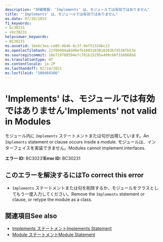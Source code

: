 ```yaml
---
description: "詳細情報: 'Implements' は、モジュールでは有効ではありません"
title: "'Implements' は、モジュールでは有効ではありません"
ms.date: 07/20/2015
f1_keywords:
- bc30231
- vbc30231
helpviewer_keywords:
- BC30231
ms.assetid: 16e6c3ea-ce89-4646-8c3f-0ef51324bc13
ms.openlocfilehash: 22f09404a8d40efb1603103010203bf4538fb53e
ms.sourcegitcommit: 10e719780594efc781b15295e499c66f316068b8
ms.translationtype: HT
ms.contentlocale: ja-JP
ms.lasthandoff: 02/14/2021
ms.locfileid: "100469306"
---
```

# <a name="implements-not-valid-in-modules"></a><span data-ttu-id="28232-103">'Implements' は、モジュールでは有効ではありません</span><span class="sxs-lookup"><span data-stu-id="28232-103">'Implements' not valid in Modules</span></span>

<span data-ttu-id="28232-104">モジュール内に `Implements` ステートメントまたは句が出現しています。</span><span class="sxs-lookup"><span data-stu-id="28232-104">An `Implements` statement or clause occurs inside a module.</span></span> <span data-ttu-id="28232-105">モジュールは、インターフェイスを実装できません。</span><span class="sxs-lookup"><span data-stu-id="28232-105">Modules cannot implement interfaces.</span></span>  
  
 <span data-ttu-id="28232-106">**エラー ID:** BC30231</span><span class="sxs-lookup"><span data-stu-id="28232-106">**Error ID:** BC30231</span></span>  
  
## <a name="to-correct-this-error"></a><span data-ttu-id="28232-107">このエラーを解決するには</span><span class="sxs-lookup"><span data-stu-id="28232-107">To correct this error</span></span>  
  
- <span data-ttu-id="28232-108">`Implements` ステートメントまたは句を削除するか、モジュールをクラスとしてもう一度入力してください。</span><span class="sxs-lookup"><span data-stu-id="28232-108">Remove the `Implements` statement or clause, or retype the module as a class.</span></span>  
  
## <a name="see-also"></a><span data-ttu-id="28232-109">関連項目</span><span class="sxs-lookup"><span data-stu-id="28232-109">See also</span></span>

- [<span data-ttu-id="28232-110">Implements ステートメント</span><span class="sxs-lookup"><span data-stu-id="28232-110">Implements Statement</span></span>](../language-reference/statements/implements-statement.md)
- [<span data-ttu-id="28232-111">Module ステートメント</span><span class="sxs-lookup"><span data-stu-id="28232-111">Module Statement</span></span>](../language-reference/statements/module-statement.md)
